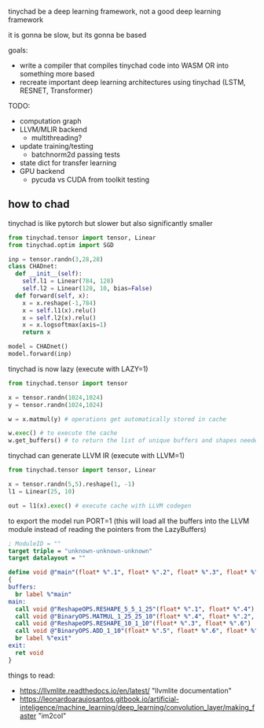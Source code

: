 tinychad be a deep learning framework, not a good deep learning framework

it is gonna be slow, but its gonna be based

goals: 
  - write a compiler that compiles tinychad code into WASM OR into something more based
  - recreate important deep learning architectures using tinychad (LSTM, RESNET, Transformer)

TODO: 
  * computation graph
  * LLVM/MLIR backend
    * multithreading?
  * update training/testing
    * batchnorm2d passing tests
  * state dict for transfer learning
  * GPU backend
    * pycuda vs CUDA from toolkit testing

## how to chad
tinychad is like pytorch but slower but also significantly smaller
```python
from tinychad.tensor import tensor, Linear
from tinychad.optim import SGD

inp = tensor.randn(3,28,28)
class CHADnet:
  def __init__(self):
    self.l1 = Linear(784, 128)
    self.l2 = Linear(128, 10, bias=False)
  def forward(self, x):
    x = x.reshape(-1,784)
    x = self.l1(x).relu()
    x = self.l2(x).relu()
    x = x.logsoftmax(axis=1)
    return x

model = CHADnet()
model.forward(inp)
```

tinychad is now lazy (execute with LAZY=1) 

```python
from tinychad.tensor import tensor

x = tensor.randn(1024,1024)
y = tensor.randn(1024,1024)

w = x.matmul(y) # operations get automatically stored in cache

w.exec() # to execute the cache
w.get_buffers() # to return the list of unique buffers and shapes needed for the output to be realized
```

tinychad can generate LLVM IR (execute with LLVM=1) 

```python
from tinychad.tensor import tensor, Linear

x = tensor.randn(5,5).reshape(1, -1)
l1 = Linear(25, 10)

out = l1(x).exec() # execute cache with LLVM codegen
```

to export the model run PORT=1 (this will load all the buffers into the LLVM module instead of reading the pointers from the LazyBuffers)

```LLVM
; ModuleID = ""
target triple = "unknown-unknown-unknown"
target datalayout = ""

define void @"main"(float* %".1", float* %".2", float* %".3", float* %".4", float* %".5", float* %".6", float* %".7")
{
buffers:
  br label %"main"
main:
  call void @"ReshapeOPS.RESHAPE_5_5_1_25"(float* %".1", float* %".4")
  call void @"BinaryOPS.MATMUL_1_25_25_10"(float* %".4", float* %".2", float* %".5")
  call void @"ReshapeOPS.RESHAPE_10_1_10"(float* %".3", float* %".6")
  call void @"BinaryOPS.ADD_1_10"(float* %".5", float* %".6", float* %".7")
  br label %"exit"
exit:
  ret void
}
```


things to read: 
  - https://llvmlite.readthedocs.io/en/latest/ "llvmlite documentation" 
  - https://leonardoaraujosantos.gitbook.io/artificial-inteligence/machine_learning/deep_learning/convolution_layer/making_faster "im2col"


